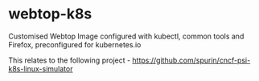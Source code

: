 # webtop-k8s

Customised Webtop Image configured with kubectl, common tools and Firefox, preconfigured for kubernetes.io

This relates to the following project - https://github.com/spurin/cncf-psi-k8s-linux-simulator
